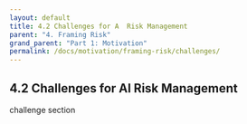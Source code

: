 ```yaml
---
layout: default
title: 4.2 Challenges for A  Risk Management
parent: "4. Framing Risk"
grand_parent: "Part 1: Motivation"
permalink: /docs/motivation/framing-risk/challenges/
---
```


## 4.2 Challenges for AI  Risk Management

challenge section

